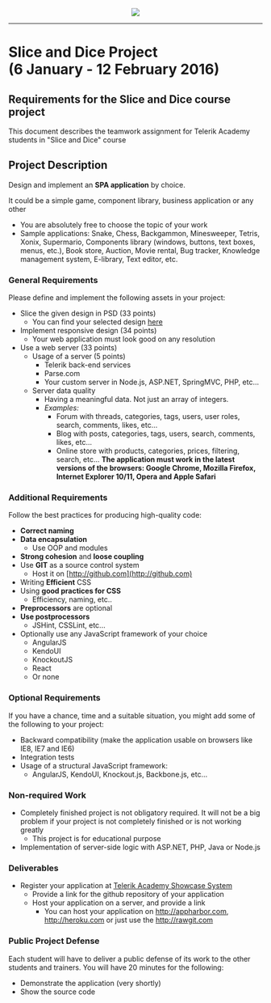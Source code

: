 <p align="center"><a href="http://academy.telerik.com/"><img src="http://telerikacademy.com/Content/Images/Header.png" /></a></p>

---

# Slice and Dice Project <br/>(6 January - 12 February 2016)

## Requirements for the Slice and Dice course project

This document describes the teamwork assignment for Telerik Academy students in "Slice and Dice" course

## Project Description

Design and implement an **SPA application** by choice.

It could be a simple game, component library, business application or any other
-   You are absolutely free to choose the topic of your work
-   Sample applications: Snake, Chess, Backgammon, Minesweeper, Tetris, Xonix, Supermario, Components library (windows, buttons, text boxes, menus, etc.), Book store, Auction, Movie rental, Bug tracker, Knowledge management system, E-library, Text editor, etc.

###  General Requirements
Please define and implement the following assets in your project:
- Slice the given design in PSD (33 points)
  - You can find your selected design [here](TheStylePSD.zip)
- Implement responsive design (34 points)
  - Your web application must look good on any resolution
- Use a web server (33 points)
  - Usage of a server (5 points)
    - Telerik back-end services
    - Parse.com
    - Your custom server in Node.js, ASP.NET, SpringMVC, PHP, etc...
  - Server data quality
    - Having a meaningful data. Not just an array of integers.
    - _Examples:_
      - Forum with threads, categories, tags, users, user roles, search, comments, likes, etc...
      - Blog with posts, categories, tags, users, search, comments, likes, etc...
      - Online store with products, categories, prices, filtering, search, etc...
  **The application must work in the latest versions of the browsers: Google Chrome, Mozilla Firefox, Internet Explorer 10/11, Opera and Apple Safari**

###  Additional Requirements
Follow the best practices for producing high-quality code:
- **Correct naming**
- **Data encapsulation**
  - Use OOP and modules
- **Strong cohesion** and **loose coupling**
- Use **GIT** as a source control system
  - Host it on [http://github.com](http://github.com)
- Writing **Efficient** CSS
- Using **good practices for CSS**
  - Efficiency, naming, etc..
- **Preprocessors** are optional
- **Use postprocessors**
  - JSHint, CSSLint, etc...
- Optionally use any JavaScript framework of your choice
  - AngularJS
  - KendoUI
  - KnockoutJS
  - React
  - Or none

###  Optional Requirements
If you have a chance, time and a suitable situation, you might add some of the following to your project:
-   Backward compatibility (make the application usable on browsers like IE8, IE7 and IE6)
-   Integration tests
-   Usage of a structural JavaScript framework:
    -   AngularJS, KendoUI, Knockout.js, Backbone.js, etc...

###  Non-required Work
-   Completely finished project is not obligatory required. It will not be a big problem if your project is not completely finished or is not working greatly
    -   This project is for educational purpose
-   Implementation of server-side logic with ASP.NET, PHP, Java or Node.js

### Deliverables

-   Register your application at [Telerik Academy Showcase System](http://best.telerikacademy.com)
    -   Provide a link for the github repository of your application
    -   Host your application on a server, and provide a link
        -   You can host your application on http://appharbor.com, http://heroku.com or just use the http://rawgit.com

### Public Project Defense

Each student will have to deliver a public defense of its work to the other students and trainers. You will have 20 minutes for the following:
-   Demonstrate the application (very shortly)
-   Show the source code
